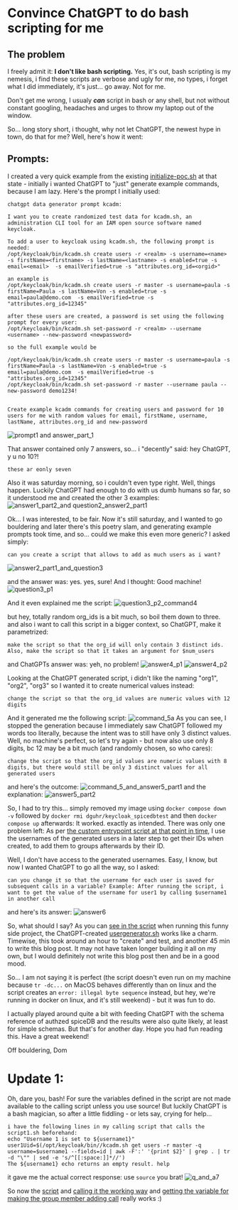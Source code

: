# Convince ChatGPT to do bash scripting for me

## The problem
I freely admit it: **I don't like bash scripting.** Yes, it's out, bash scripting is my nemesis, i find these scripts are verbose and ugly for me, no types, i forget what I did immediately, it's just... go away. Not for me. 

Don't get me wrong, I usualy _**can**_ script in bash or any shell, but not without constant googling, headaches and urges to throw my laptop out of the window.

So... long story short, i thought, why not let ChatGPT, the newest hype in town, do that for me? 
Well, here's how it went:

## Prompts:
I created a very quick example from the existing [initialize-poc.sh](https://github.com/DGuhr/keycloak-spicedb-eventlistener/blob/77875514d23956e5b689a4da87d4c4c8b438194f/initialize-poc.sh#L45-L46) at that state - initially i wanted ChatGPT to "just" generate example commands, because I am lazy. Here's the prompt I initially used:
```
chatgpt data generator prompt kcadm:

I want you to create randomized test data for kcadm.sh, an administration CLI tool for an IAM open source software named keycloak.

To add a user to keycloak using kcadm.sh, the following prompt is needed:
/opt/keycloak/bin/kcadm.sh create users -r <realm> -s username=<name> -s firstName=<firstname> -s lastName=<lastname> -s enabled=true -s email=<email>  -s emailVerified=true -s "attributes.org_id=<orgid>"

an example is
/opt/keycloak/bin/kcadm.sh create users -r master -s username=paula -s firstName=Paula -s lastName=Von -s enabled=true -s email=paula@demo.com  -s emailVerified=true -s "attributes.org_id=12345"

after these users are created, a password is set using the following prompt for every user:
/opt/keycloak/bin/kcadm.sh set-password -r <realm> --username <username> --new-password <newpassword>

so the full example would be 

/opt/keycloak/bin/kcadm.sh create users -r master -s username=paula -s firstName=Paula -s lastName=Von -s enabled=true -s email=paula@demo.com  -s emailVerified=true -s "attributes.org_id=12345"
/opt/keycloak/bin/kcadm.sh set-password -r master --username paula --new-password demo1234!


Create example kcadm commands for creating users and password for 10 users for me with random values for email, firstName, username, lastName, attributes.org_id and new-password 
```

![prompt1 and answer_part_1](https://github.com/DGuhr/keycloak-spicedb-eventlistener/blob/main/assets/answer1_p1.png?raw=true)

That answer contained only 7 answers, so... i "decently" said: hey ChatGPT, y u no 10?!

```
these ar eonly seven

```
Also it was saturday morning, so i couldn't even type right. Well, things happen. Luckily ChatGPT had enough to do with us dumb humans so far, so it understood me and created the other 3 examples:
![answer1_part2_and question2_answer2_part1](https://github.com/DGuhr/keycloak-spicedb-eventlistener/blob/main/assets/answer1_p2_and_q2_a2_p1.png?raw=true)

Ok... I was interested, to be fair. Now it's still saturday, and I wanted to go bouldering and later there's this poetry slam, and generating example prompts took time, and so... could we make this even more generic? I asked simply:
```
can you create a script that allows to add as much users as i want?
```
![answer2_part1_and_question3](https://github.com/DGuhr/keycloak-spicedb-eventlistener/blob/main/assets/answer2_p2_question3.png?raw=true)

and the answer was: yes. yes, sure! And I thought: Good machine!
![question3_p1](https://github.com/DGuhr/keycloak-spicedb-eventlistener/blob/main/assets/answer3_p1.png?raw=true)

And it even explained me the script:
![question3_p2_command4](https://github.com/DGuhr/keycloak-spicedb-eventlistener/blob/main/assets/answer3_p2_command4.png?raw=true)

but hey, totally random org_ids is a bit much, so boil them down to three. and also i want to call this script in a bigger context, so ChatGPT, make it parametrized:
``` 
make the script so that the org_id will only contain 3 distinct ids. Also, make the script so that it takes an argument for $num_users
```

and ChatGPTs answer was: yeh, no problem!
![answer4_p1](https://github.com/DGuhr/keycloak-spicedb-eventlistener/blob/main/assets/answer4_p1.png?raw=true)
![answer4_p2](https://github.com/DGuhr/keycloak-spicedb-eventlistener/blob/main/assets/answer4_p2.png?raw=true)

Looking at the ChatGPT generated script, i didn't like the naming "org1", "org2", "org3" so I wanted it to create numerical values instead:
``` 
change the script so that the org_id values are numeric values with 12 digits 
```
And it generated me the following script:
![command_5a](https://github.com/DGuhr/keycloak-spicedb-eventlistener/blob/main/assets/command5a.png?raw=true)
As you can see, I stopped the generation because I immediately saw ChatGPT followed my words too literally, because the intent was to still have only 3 distinct values. Well, no machine's perfect, so let's try again - but now also use only 8 digits, bc 12 may be a bit much (and randomly chosen, so who cares):
``` 
change the script so that the org_id values are numeric values with 8 digits, but there would still be only 3 distinct values for all generated users
```
and here's the outcome:
![command_5_and_answer5_part1](https://github.com/DGuhr/keycloak-spicedb-eventlistener/blob/main/assets/command_5_and_a5_p1.png?raw=true)
and the explanation:
![answer5_part2](https://github.com/DGuhr/keycloak-spicedb-eventlistener/blob/main/assets/answer5_p2.png?raw=true)

So, I had to try this... simply removed my image using `docker compose down -v` followed by `docker rmi dguhr/keycloak_spicedbtest` and then `docker compose up` afterwards: It worked. exactly as intended. There was only one problem left: As per [the custom entrypoint script at that point in time](https://github.com/DGuhr/keycloak-spicedb-eventlistener/blob/77875514d23956e5b689a4da87d4c4c8b438194f/initialize-poc.sh#L63), I use the usernames of the generated users in a later step to get their IDs when created, to add them to groups afterwards by their ID.

Well, I don't have access to the generated usernames. Easy, I know, but now I wanted ChatGPT to go all the way, so I asked:
```
can you change it so that the username for each user is saved for subsequent calls in a variable? Example: After running the script, i want to get the value of the username for user1 by calling $username1 in another call
```

and here's its answer:
![answer6](https://github.com/DGuhr/keycloak-spicedb-eventlistener/blob/main/assets/answer6.png?raw=true)

So, what should I say? As you can [see in the script](https://github.com/DGuhr/keycloak-spicedb-eventlistener/blob/d19e1510faded97ff7ce46efbbd247cbe6fcfe17/initialize-poc.sh#L43-L44) when running this funny side project, the ChatGPT-created [usergenerator.sh](https://github.com/DGuhr/keycloak-spicedb-eventlistener/blob/d19e1510faded97ff7ce46efbbd247cbe6fcfe17/usergenerator.sh) works like a charm. Timewise, this took around an hour to "create" and test, and another 45 min to write this blog post. 
It may not have taken longer building it all on my own, but I would definitely not write this blog post then and be in a good mood.

So... I am not saying it is perfect (the script doesn't even run on my machine because `tr -dc...` on MacOS behaves differently than on linux and the script creates an `error: illegal byte sequence` instead, but hey, we're running in docker on linux, and it's still weekend) - but it was fun to do. 

I actually played around quite a bit with feeding ChatGPT with the schema reference of authzed spiceDB and the results were also quite likely, at least for simple schemas. But that's for another day. Hope you had fun reading this. Have a great weekend!

Off bouldering,
Dom

# Update 1:
Oh, dare you, bash! For sure the variables defined in the script are not made available to the calling script unless you use source! But luckily ChatGPT is a bash magician, so after a little fiddling - or lets say, crying for help... 
``` 
i have the following lines in my calling script that calls the script1.sh beforehand: 
echo "Username 1 is set to ${username1}"
user1Uid=$(/opt/keycloak/bin//kcadm.sh get users -r master -q username=$username1 --fields=id | awk -F':' '{print $2}' | grep . | tr -d "\"" | sed -e 's/^[[:space:]]*//')
The ${username1} echo returns an empty result. help
```
it gave me the actual correct response: use `source` you brat!
![q_and_a7](https://github.com/DGuhr/keycloak-spicedb-eventlistener/blob/main/assets/q_and_a7.png?raw=true)

So now the [script](https://github.com/DGuhr/keycloak-spicedb-eventlistener/blob/main/usergenerator.sh) and [calling it the working way](https://github.com/DGuhr/keycloak-spicedb-eventlistener/blob/main/initialize-poc.sh#L43-L44) and [getting the variable for making the group member adding call](https://github.com/DGuhr/keycloak-spicedb-eventlistener/blob/main/initialize-poc.sh#L57-L58) really works :) 